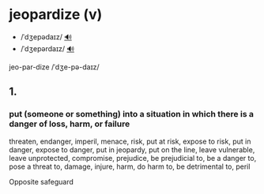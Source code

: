 # jeopardize (v)

- /ˈdʒepədaɪz/ [🔊](https://www.oxfordlearnersdictionaries.com/media/english/uk_pron/j/jeo/jeopa/jeopardize__gb_1.mp3)
- /ˈdʒepərdaɪz/ [🔊](https://www.oxfordlearnersdictionaries.com/media/english/us_pron/j/jeo/jeopa/jeopardize__us_1.mp3)

jeo-par-dize /ˈdʒe-pə-daɪz/

## 1.

### put (someone or something) into a situation in which there is a danger of loss, harm, or failure

threaten, endanger, imperil, menace, risk, put at risk, expose to risk, put in danger, expose to danger, put in jeopardy, put on the line, leave vulnerable, leave unprotected, compromise, prejudice, be prejudicial to, be a danger to, pose a threat to, damage, injure, harm, do harm to, be detrimental to, peril

Opposite safeguard